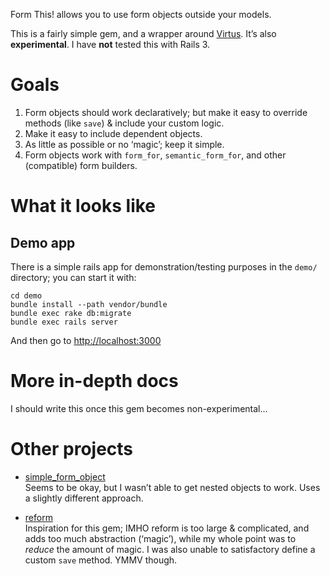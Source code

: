 Form This! allows you to use form objects outside your models.

This is a fairly simple gem, and a wrapper around
[Virtus](https://github.com/solnic/virtus). It’s also **experimental**. I have
**not** tested this with Rails 3.


Goals
=====
1. Form objects should work declaratively; but make it easy to override methods
   (like `save`) & include your custom logic.
2. Make it easy to include dependent objects.
3. As little as possible or no ‘magic’; keep it simple.
4. Form objects work with `form_for`, `semantic_form_for`, and other
   (compatible) form builders.


What it looks like
==================

Demo app
--------
There is a simple rails app for demonstration/testing purposes in the `demo/`
directory; you can start it with:

    cd demo
    bundle install --path vendor/bundle
    bundle exec rake db:migrate
    bundle exec rails server

And then go to [http://localhost:3000](http://localhost:3000)


More in-depth docs
==================
I should write this once this gem becomes non-experimental...


Other projects
==============
- [simple_form_object](https://github.com/reinteractive-open/simple_form_object)  
  Seems to be okay, but I wasn’t able to get nested objects to work. Uses a
  slightly different approach.

- [reform](https://github.com/apotonick/reform)  
  Inspiration for this gem; IMHO reform is too large & complicated, and adds too
  much abstraction (‘magic’), while my whole point was to *reduce* the amount of
  magic. I was also unable to satisfactory define a custom `save` method. YMMV
  though.
